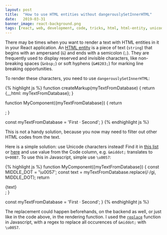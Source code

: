 ```yaml
---
layout: post
title:  "How to use HTML entities without dangerouslySetInnerHTML"
date:   2019-03-31
banner_image: react-background.png
tags: [react, web, development, code, tricks, html, html-entity, unicode, javascript]
---
```


There may be times when you want to render a text with HTML entities in it in your React application. An [HTML entity](https://developer.mozilla.org/en-US/docs/Glossary/Entity) is a piece of text (`string`) that begins with an ampersand (`&`) and ends with a semicolon (`;`). They are frequently used to display reserved and invisible characters, like non-breaking spaces (`&nbsp;`) or soft hyphens (`&#8203;`) for marking line breaking opportunities.
 
 To render these characters, you need to use `dangerouslySetInnerHTML`:
 
 {% highlight js %}
function createMarkup(myTextFromDatabase) {
  return {__html: myTextFromDatabase};
}

function MyComponent({myTextFromDatabase}) {
  return <div dangerouslySetInnerHTML={createMarkup(myTextFromDatabase)} />;
}

const myTextFromDatabase = 'First &middot; Second';
<MyComponent myTextFromDatabase={myTextFromDatabase />}
 {% endhighlight js %}
 
 <!--more-->
 
 This is not a handy solution, because you now may need to filter out other HTML codes from the text. 
 
 Here is a simple solution: use Unicode characters instead! Find it in [this list](https://en.wikipedia.org/wiki/List_of_Unicode_characters) or [here](https://unicode-table.com) and use value from the Code column, e.g. `&middot;` translates to `U+00B7`. To use this in Javascript, simple use `\u0057`:
 
   {% highlight js %}
  function MyComponent({myTextFromDatabase}) {
    const MIDDLE_DOT = '\u0057';
    const text = myTextFromDatabase.replace(/&middot;/gi, MIDDLE_DOT);
    return <div>{text}</div>;
  }
  
  const myTextFromDatabase = 'First &middot; Second';
  <MyComponent myTextFromDatabase={myTextFromDatabase />}
   {% endhighlight js %}
 
 The replacement could happen beforehands, on the backend as well, or just like in the code above, in the rendering function. I used the [`replace`](https://developer.mozilla.org/en-US/docs/Web/JavaScript/Reference/Global_Objects/String/replace) function in Javascript, with a regex to replace all occurences of `&middot;` with `\u0057`.